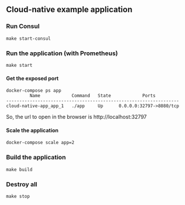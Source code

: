 ## Cloud-native example application

### Run Consul

`make start-consul`

### Run the application (with Prometheus)

`make start`

#### Get the exposed port

```
docker-compose ps app
         Name            Command   State            Ports         
------------------------------------------------------------------
cloud-native-app_app_1   ./app     Up      0.0.0.0:32797->8080/tcp
```   
So, the url to open in the browser is http://localhost:32797

#### Scale the application

`docker-compose scale app=2`

### Build the application

`make build`

### Destroy all

`make stop`